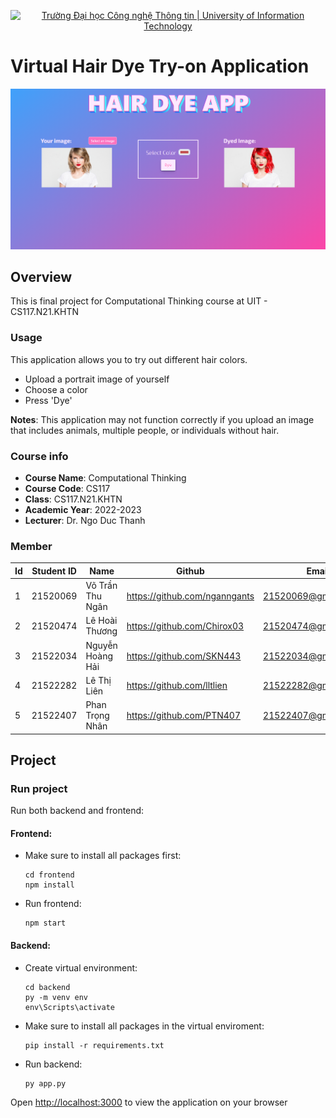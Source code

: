 <p align="center">
  <a href="https://www.uit.edu.vn/" title="Trường Đại học Công nghệ Thông tin" style="border: none;">
    <img src="https://i.imgur.com/WmMnSRt.png" alt="Trường Đại học Công nghệ Thông tin | University of Information Technology">
  </a>
</p>

# Virtual Hair Dye Try-on Application

![Alt text](image.png)

## Overview

This is final project for Computational Thinking course at UIT - CS117.N21.KHTN

### Usage

This application allows you to try out different hair colors.

* Upload a portrait image of yourself
* Choose a color 
* Press 'Dye'

**Notes**: This application may not function correctly if you upload an image that includes animals, multiple people, or individuals without hair.


### Course info
* **Course Name**: Computational Thinking
* **Course Code**: CS117
* **Class**: CS117.N21.KHTN
* **Academic Year**: 2022-2023
* **Lecturer**: Dr. Ngo Duc Thanh
### Member
| **Id**   | **Student ID** |**Name**| **Github**| **Email** |
| ------ |-------------| ----------------------|-----------------------------------------------------|-------------------------
| 1      | 21520069      | Võ Trần Thu Ngân|https://github.com/nganngants|21520069@gm.uit.edu.vn   |
| 2      | 21520474      | Lê Hoài Thương|https://github.com/Chirox03|21520474@gm.uit.edu.vn   |
| 3      | 21522034      | Nguyễn Hoàng Hải|https://github.com/SKN443 |21522034@gm.uit.edu.vn   |
| 4      | 21522282      | Lê Thị Liên |https://github.com/lltlien  |21522282@gm.uit.edu.vn   |
| 5      | 21522407      | Phan Trọng Nhân | https://github.com/PTN407 |21522407@gm.uit.edu.vn   |

## Project

### Run project
Run both backend and frontend:

#### Frontend:

* Make sure to install all packages first:
    ```
    cd frontend
    npm install
    ```

* Run frontend:
    ```
    npm start
    ```

#### Backend:
* Create virtual environment:
    ```
    cd backend
    py -m venv env
    env\Scripts\activate
    ```
* Make sure to install all packages in the virtual enviroment:

    ```
    pip install -r requirements.txt
    ```
* Run backend:
    ```
    py app.py
    ```
Open [http://localhost:3000](http://localhost:3000) to view the application on your browser
